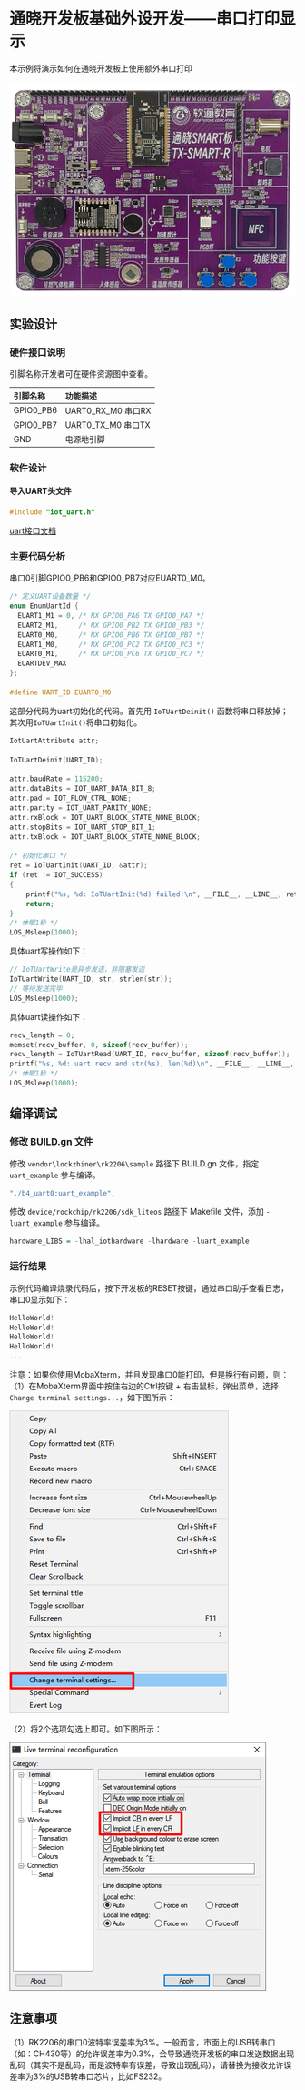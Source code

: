 # 通晓开发板基础外设开发——串口打印显示

本示例将演示如何在通晓开发板上使用额外串口打印

![通晓开发板](/vendor/isoftstone/rk2206/docs/figures/tx_smart_r-rk2206.jpg)

## 实验设计

### 硬件接口说明

引脚名称开发者可在硬件资源图中查看。

| 引脚名称 | 功能描述 |
| :--- | :------- | 
| GPIO0_PB6 | UART0_RX_M0 串口RX |
| GPIO0_PB7 | UART0_TX_M0 串口TX | 
| GND | 电源地引脚 | 

### 软件设计

#### 导入UART头文件

```c
#include "iot_uart.h"
```

[uart接口文档](/device/rockchip/hardware/docs/UART.md)

### 主要代码分析

串口0引脚GPIO0_PB6和GPIO0_PB7对应EUART0_M0。

```c
/* 定义UART设备数量 */
enum EnumUartId {
  EUART1_M1 = 0, /* RX GPIO0_PA6 TX GPIO0_PA7 */
  EUART2_M1,     /* RX GPIO0_PB2 TX GPIO0_PB3 */
  EUART0_M0,     /* RX GPIO0_PB6 TX GPIO0_PB7 */
  EUART1_M0,     /* RX GPIO0_PC2 TX GPIO0_PC3 */
  EUART0_M1,     /* RX GPIO0_PC6 TX GPIO0_PC7 */
  EUARTDEV_MAX
};

#define UART_ID EUART0_M0
```

这部分代码为uart初始化的代码。首先用 `IoTUartDeinit()` 函数将串口释放掉；其次用`IoTUartInit()`将串口初始化。

```c
IotUartAttribute attr;

IoTUartDeinit(UART_ID);

attr.baudRate = 115200;
attr.dataBits = IOT_UART_DATA_BIT_8;
attr.pad = IOT_FLOW_CTRL_NONE;
attr.parity = IOT_UART_PARITY_NONE;
attr.rxBlock = IOT_UART_BLOCK_STATE_NONE_BLOCK;
attr.stopBits = IOT_UART_STOP_BIT_1;
attr.txBlock = IOT_UART_BLOCK_STATE_NONE_BLOCK;

/* 初始化串口 */
ret = IoTUartInit(UART_ID, &attr);
if (ret != IOT_SUCCESS)
{
    printf("%s, %d: IoTUartInit(%d) failed!\n", __FILE__, __LINE__, ret);
    return;
}
/* 休眠1秒 */
LOS_Msleep(1000);
```

具体uart写操作如下：

```c
// IoTUartWrite是异步发送，非阻塞发送
IoTUartWrite(UART_ID, str, strlen(str));
// 等待发送完毕
LOS_Msleep(1000);
```

具体uart读操作如下：

```c
recv_length = 0;
memset(recv_buffer, 0, sizeof(recv_buffer));
recv_length = IoTUartRead(UART_ID, recv_buffer, sizeof(recv_buffer));
printf("%s, %d: uart recv and str(%s), len(%d)\n", __FILE__, __LINE__, recv_buffer, recv_length);
/* 休眠1秒 */
LOS_Msleep(1000);
```

## 编译调试

### 修改 BUILD.gn 文件

修改 `vendor\lockzhiner\rk2206\sample` 路径下 BUILD.gn 文件，指定 `uart_example` 参与编译。

```r
"./b4_uart0:uart_example",
```

修改 `device/rockchip/rk2206/sdk_liteos` 路径下 Makefile 文件，添加 `-luart_example` 参与编译。

```r
hardware_LIBS = -lhal_iothardware -lhardware -luart_example
```

### 运行结果

示例代码编译烧录代码后，按下开发板的RESET按键，通过串口助手查看日志，串口0显示如下：

```c
HelloWorld!
HelloWorld!
HelloWorld!
HelloWorld!
...
```

注意：如果你使用MobaXterm，并且发现串口0能打印，但是换行有问题，则：
（1）在MobaXterm界面中按住右边的Ctrl按键 + 右击鼠标，弹出菜单，选择`Change terminal settings...`，如下图所示：

![右击菜单图](/vendor/isoftstone/rk2206/docs/figures/uart0/MobaXterm_右击菜单.png)

（2）将2个选项勾选上即可。如下图所示：

![勾选图](/vendor/isoftstone/rk2206/docs/figures/uart0/MobaXterm_勾选.png)

## 注意事项

（1）RK2206的串口0波特率误差率为3%。一般而言，市面上的USB转串口（如：CH430等）的允许误差率为0.3%，会导致通晓开发板的串口发送数据出现乱码（其实不是乱码，而是波特率有误差，导致出现乱码），请替换为接收允许误差率为3%的USB转串口芯片，比如FS232。
